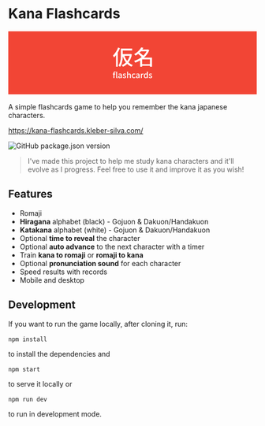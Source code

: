 # Kana Flashcards

![Kana Flashcards](./docs/banner.png)

A simple flashcards game to help you remember the kana japanese characters.

https://kana-flashcards.kleber-silva.com/

![GitHub package.json version](https://img.shields.io/github/package-json/v/kleber-swf/kana-flashcards?style=for-the-badge)

> I've made this project to help me study kana characters and it'll evolve as I progress. Feel free to use it and improve it as you wish!

## Features

-   Romaji
-   **Hiragana** alphabet (black) - Gojuon & Dakuon/Handakuon
-   **Katakana** alphabet (white) - Gojuon & Dakuon/Handakuon
-   Optional **time to reveal** the character
-   Optional **auto advance** to the next character with a timer
-   Train **kana to romaji** or **romaji to kana**
-   Optional **pronunciation sound** for each character
-   Speed results with records
-   Mobile and desktop

## Development

If you want to run the game locally, after cloning it, run:

```
npm install
```

to install the dependencies and

```
npm start
```

to serve it locally or

```
npm run dev
```

to run in development mode.
